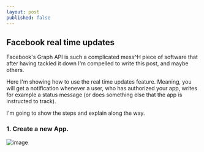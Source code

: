 ```yaml
---
layout: post
published: false
---
```


## Facebook real time updates

Facebook's Graph API is such a complicated mess^H piece of software that after having tackled it down I'm compelled to write this post, and maybe others.

Here I'm showing how to use the real time updates feature. Meaning, you will get a notification whenever a user, who has authorized your app, writes for example a status message (or does something else that the app is instructed to track). 

I'm going to show the steps and explain along the way.

### 1. Create a new App.

![image](https://cloud.githubusercontent.com/assets/433707/6323320/7c59397e-bb30-11e4-977f-dd31ec095b05.png)

